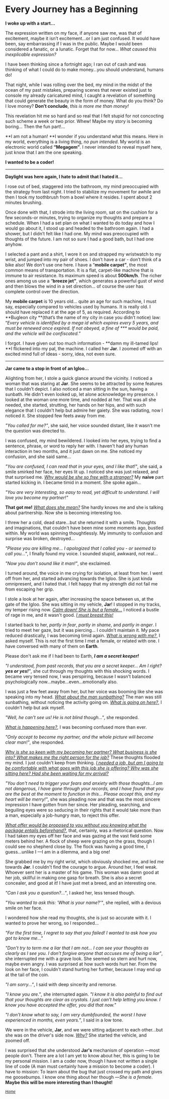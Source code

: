 # Every Journey has a Beginning

**I woke up with a start…**

The expression written on my face, if anyone saw me, was that of excitement, maybe it isn’t excitement…or I am just confused. It would have been, say embarrassing if I was in the public. Maybe I would been considered a fanatic, or a lunatic. Forget that for now… _What caused this inexplicable expression?_

I have been thinking since a fortnight ago; I ran out of cash and was thinking of what I could do to make money…you should understand, humans do!

That night, while I was rolling over the bed, my mind in the midst of the ocean of my past mistakes, preparing scenes that never existed just to console my already caricatured mind, I caught a revelation of something that could generate the beauty in the form of money. What do you think? Do I love money? **Don’t conclude**, _this is more me than money!_

This revelation hit me so hard and so real that I felt stupid for not concocting such scheme a week or two prior. Whew! Maybe my story is becoming boring… Then the fun part!…

**I am not a human! **I wonder if you understand what this means. Here in my world, everything is a living thing, _no pun intended_. My world is an electronic world called **“Megagem”**. I never intended to reveal myself here, just know that I am the one speaking.

**I wanted to be a coder!**

***

**Daylight was here again, I hate to admit that I hated it…**

I rose out of bed, staggered into the bathroom, my mind preoccupied with the strategy from last night. I tried to stabilize my movement for awhile and then I took my toothbrush from a bowl where it resides. I spent about 2 minutes brushing.

Once done with that, I strode into the living room, sat on the cushion for a few seconds-or minutes, trying to organize my thoughts and prepare a schedule. When I had a set plan on what I wanted to do today and how I would go about it, I stood up and headed to the bathroom again. I had a shower, but I didn’t felt like I had one. My mind was preoccupied with thoughts of the future. I am not so sure I had a good bath, but I had one anyhow.

I selected a pant and a shirt, I wore it on and strapped my wristwatch to my wrist, and jumped into my pair of shoes. I don’t have a car - don’t think of a bike also! We don’t use one here. I have a “**mobile carpet”**, the most common means of transportation. It is a flat, carpet-like machine that is immune to air resistance. Its maximum speed is about **500km/h**. The richer ones among us use a “**breeze jet”**, which generates a powerful gust of wind and then blows the wind in a set direction… of course the user has complete control over the direction.

My **mobile carpet** is 10 years old… quite an age for such machine, I must say, especially compared to vehicles used by humans. It is really old. I should have replaced it at the age of 5, as required. According to **Bugleon city **(that’s the name of my city in case you didn’t notice) law: “_Every vehicle is identified by a mega id which expires every 5 years, and must be renewed once expired. If not obeyed, a fine of \*\*\* would be paid, and the vehicle will be confiscated.”_

I forgot. I have given out too much information -&nbsp;**damn my ill-tamed lips! **I flickered into my pal, the machine. I called her **Jar**. I zoomed off with an excited mind full of ideas - sorry, idea, not even sure.

***

**Jar came to a stop in front of an Igloo…**

Alighting from her, I stole a quick glance around the vicinity. I noticed a woman that was staring at **Jar**. She seems to be attracted by some features that I couldn’t depict. I also noticed a man sitting in the sun, having a sunbath. He didn't even looked up, let alone acknowledge my presence. I looked at the woman one more time, and nodded at her. That was all she needed, she started, strutting, her hands on her hips, and with such elegance that I couldn't help but admire her gaiety. She was radiating, now I noticed it. She stopped few feets away from me.

*"You called for me?"*, she said, her voice sounded distant, like it wasn't me the question was directed to.

I was confused, my mind bewildered. I looked into her eyes, trying to find a sentence, phrase, or word to reply her with. I haven't had any human interaction in two months, and it just dawn on me. She noticed my confusion, and she said same...

*"You are confused, I can read that in your eyes, and I like that!"*, she said, a smile smirked her face, her eyes lit up. I noticed she was just relaxed, and that surprised me. <u>*Why would be she so free with a stranger?*</u> My **naive** part started kicking in. I became timid in a moment. She spoke again...

*"You are very interesting, so easy to read, yet difficult to understand. I will love you become my partner!"*

**That got me!** <u>*What does she mean?*</u> She hardly knows me and she is talking about partnership. Now she is becoming interesting too.

I threw her a cold, dead stare...but she returned it with a smile. Thoughts and imaginations, that couldn't have been mine some moments ago, bustled within. My world was spinning thoughtlessly. My immunity to confusion and surprise was broken, destroyed...

*"Please you are killing me... I apologized that I called you -&nbsp;or seemed to call you..."*, I finally found my voice. I sounded stupid, awkward, not real...

*"Now you don't sound like it man!"*, she exclaimed.

I turned around, the voice in me crying for isolation, at least from her. I went off from her, and started advancing towards the Igloo. She is just kinda omnipresent, and I hated that. I felt happy that my strength did not fail me from escaping her grip.

I stole a look at her again, after increasing the space between us, at the gate of the Igloo. She was sitting in my vehicle, **Jar**! I stopped in my tracks, my temper rising now. <u>*Calm down! She is but a female...*</u> I noticed a bustle of rage in me, and it wasn't good. <u>*I must breast this!*</u>

I started back to her, *partly in fear*, *partly in shame*, and *partly in anger*. I tried to meet her gaze, but it was piercing... I couldn't maintain it. My pace reduced drastically, I was becoming timid again. <u>*What is wrong with me?*</u>, I asked myself. This is not the first time I met a female, or related with one. I have conversed with many of them on **Earth**.

Please don't ask me if I had been to Earth, ***I am a secret keeper!***

*"I understood, from past records, that you are a secret keeper... Am I right? **yes or yes!**"*, she cut through my thoughts with this shocking words. I became very tensed now, I was perspiring, because I wasn't balanced psychologically now...maybe...even...emotionally also.

I was just a few feet away from her, but her voice was booming like she was speaking into my head. <u>*What about the man sunbathing?*</u> The man was still sunbathing, without noticing the activity going on. <u>*What is going on here?*</u>, I couldn't help but ask myself.

*"Well, he can't see us! He is not blind though..."*, she responded.

<u>*What is happening here?*</u>, I was becoming confused more than ever.

*"Only accept to become my partner, and the whole picture will become clear man!"*, she responded.

<u>*Why is she so keen with my becoming her partner? What business is she into? What makes me the right person for the job?*</u> These thoughts flooded my mind. I just couldn't keep from thinking. <u>*I needed a job, but am I going to be comfortable with what goes with this job she is offering? Why was she sitting here? Had she been waiting for my arrival?*</u>

*"You don't need to trigger your fears and anxiety with those thoughts...I am not dangerous, I have gone through your records, and I have found that you are the best at the moment to function in this... Please accept this, and my heart will be merry!"*, she was pleading now and that was the most sincere impression I have gotten from her since. Her pleading, searching, and beguiling eyes were so seducing in their rights that it would take more than a man, especially a job-hungry man, to reject this offer.

<u>*What offer would be proposed to you without you knowing what the package entails beforehand?*</u>, that, certainly, was a rhetorical question. Now I had taken my eyes off her face and was gazing at the vast field some meters behind her. A flock of sheep were grazing on the grass, though I could see no shepherd close by. The flock was having a good time, I guess...unlike I &mdash;I am in a dilemma, and a big one!

She grabbed me by my right wrist, which obviously shocked me, and led me towards **Jar**. I couldn't find the courage to argue. Around her, I feel weak. Whoever sent her is a master of his game. This woman was damn good at her job, skillful in making one gasp for breath. She is also a secret concealer, and good at it! I have just met a breed, and an interesting one.

*"Can I ask you a question?..."*, I asked her, less tensed though.

*"You wanted to ask this: 'What is your name?'"*, she replied, with a devious smile on her face.

I wondered how she read my thoughts, she is just so accurate with it. I wanted to prove her wrong, so I responded...

*"For the first time, I regret to say that you failed! I wanted to ask how you got to know me..."*

*"Don't try to term me a liar that I am not... I can see your thoughts as clearly as I see you. I don't forgive anyone that accuses me of being a liar"*, she interrupted me with a grave look. She seemed so stern and hurt now, maybe even angry. I was surprised at how such words hurt her. From the look on her face, I couldn't stand hurting her further, because I may end up at the tail of the coin.

*"I am sorry..."*, I said with deep sincerity and remorse.

*"I know you are."*, she interrupted again. *"I know it is also painful to find out that your thoughts are clear as crystals. I just can't help letting you know. I know you have accepted the offer, you did that now."*

*"I don't know what to say, I am very dumbfounded, the worst I have experienced in months, even years."*, I said in a low tone.

We were in the vehicle, **Jar**, and we were sitting adjacent to each other...but she was on the driver's side now. <u>*Why?*</u> She started the vehicle, and zoomed off.

I was surprised that she understood **Jar's** mechanism of operation &mdash;most people don't. There are a lot I am yet to know about her, this is going to be my personal mission. I am a coder now, though I have not written a single line of code (A man must certainly have a mission to become a coder). I have to mission: To learn about the bug that just crossed my path and gives me goosebumps. I know one thing about her though &mdash;_She is a female_. **Maybe this will be more interesting than I thought!**


<small><em>[Home](table_of_contents.md)</em></small>
